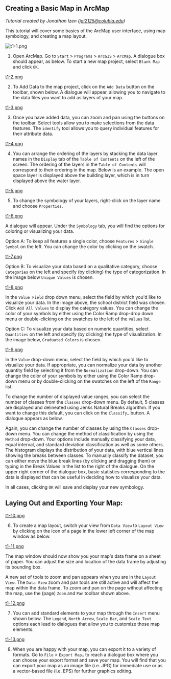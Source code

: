 ## Creating a Basic Map in ArcMap

*Tutorial created by Jonathan Izen (jai2125@colubia.edu)*

This tutorial will cover some basics of the ArcMap user interface, using map symbology, and creating a map layout.

![t1-1.png](https://github.com/jai2125/gis_tutorials/blob/master/Images/Tutorial_01/t1-1.png)

1) Open ArcMap. Go to `Start` > `Programs` > `ArcGIS` > `ArcMap`. A dialogue box should appear, as below. To start a new map project, select `Blank Map` and click `OK`.

[t1-2.png](URL)

2) To Add Data to the map project, click on the `Add Data` button on the toolbar, shown below. A dialogue will appear, allowing you to navigate to the data files you want to add as layers of your map.

[t1-3.png](URL)

3) Once you have added data, you can zoom and pan using the buttons on the toolbar. Select tools allow you to make selections from the data features. The `identify` tool allows you to query individual features for their attribute data.

[t1-4.png](URL)

4) You can arrange the ordering of the layers by stacking the data layer names in the `Display` tab of the `Table of Contents` on the left of the screen. The ordering of the layers in the `Table of Contents` will correspond to their ordering in the map. Below is an example. The open space layer is displayed above the building layer, which is in turn displayed above the water layer.

[t1-5.png](URL)

5) To change the symbology of your layers, right-click on the layer name and choose `Properties`.

[t1-6.png](URL)

A dialogue will appear. Under the `Symbology` tab, you will find the options for coloring or visualizing your data.

Option A: To keep all features a single color, choose `Features` > `Single Symbol` on the left. You can change the color by clicking on the swatch.

[t1-7.png](URL)

Option B: To visualize your data based on a qualitative category, choose `Categories` on the left and specify (by clicking) the type of categorization. In the image below `Unique Values` is chosen.

[t1-8.png](URL)

In the `Value Field` drop down menu, select the field by which you'd like to visualize your data. In the image above, the school district field was chosen. Click `Add All Values` to display the category values. You can change the color of your symbols by either using the Color Ramp drop-drop down menu or double-clicking on the swatches to the left of the `Values` list.

Option C: To visualize your data based on numeric quantities, select `Quantities` on the left and specify (by clicking) the type of visualization. In the image below, `Graduated Colors` is chosen.

[t1-9.png](URL)

In the `Value` drop-down menu, select the field by which you'd like to visualize your data. If appropriate, you can normalize your data by another quantity field by selecting it from the `Normalization` drop-down. You can change the color of your symbols by either using the Color Ramp drop-down menu or by double-clicking on the swatches on the left of the `Range` list.

To change the number of displayed value ranges, you can select the number of classes from the `Classes` drop-down menu. By default, 5 classes are displayed and delineated using Jenks Natural Breaks algorithm. If you want to change this default, you can click on the `Classify…` button. A dialogue appears as below.

Again, you can change the number of classes by using the `Classes` drop-down menu. You can change the method of classification by using the `Method` drop-down. Your options include manually classifying your data, equal interval, and standard deviation classification as well as some others. The histogram displays the distribution of your data, with blue vertical lines showing the breaks between classes. To manually classify the dataset, you can either move the blue break lines (by clicking and dragging them) or typing in the Break Values in the list to the right of the dialogue. On the upper right corner of the dialogue box, basic statistics corresponding to the data is displayed that can be useful in deciding how to visualize your data.

In all cases, clicking `OK` will save and display your new symbology.

## Laying Out and Exporting Your Map:

[t1-10.png](URL)

6) To create a map layout, switch your view from `Data View` to `Layout View` by clicking on the icon of a page in the lower left corner of the map window as below.

[t1-11.png](URL)

The map window should now show you your map's data frame on a sheet of paper. You can adjust the size and location of the data frame by adjusting its bounding box.

A new set of tools to zoom and pan appears when you are in the `Layout View`. The `Data View` zoom and pan tools are still active and will affect the map within the data frame. To zoom and pan on the page without affecting the map, use the (page) `Zoom` and `Pan` toolbar shown above.

[t1-12.png](URL)

7) You can add standard elements to your map through the `Insert` menu shown below. The `Legend`, `North Arrow`, `Scale Bar`, and `Scale Text` options each lead to dialogues that allow you to customize those map elements.

[t1-13.png](URL)

8) When you are happy with your map, you can export it to a variety of formats. Go to `File` > `Export Map…` to reach a dialogue box where you can choose your export format and save your map. You will find that you can export your map as an image file (i.e. JPG) for immediate use or as a vector-based file (i.e. EPS) for further graphics editing.
